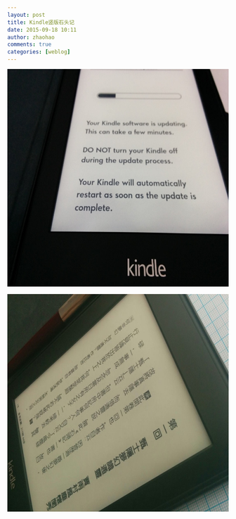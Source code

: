 ```yaml
---
layout: post
title: Kindle竖版石头记
date: 2015-09-18 10:11
author: zhaohao
comments: true
categories: [weblog]
---
```

<a href="/Media/SIMG-2015-08-12-23-26-56.jpg"><img src="/Media/SIMG-2015-08-12-23-26-56.jpg" alt="SIMG-2015-08-12 23-26-56" width="660" height="495" class="alignnone size-large wp-image-895" /></a>

<a href="/Media/IMG_20150918_100641.jpg"><img src="/Media/IMG_20150918_100641.jpg" alt="IMG_20150918_100641" width="660" height="495" class="alignnone size-large wp-image-898" /></a>
